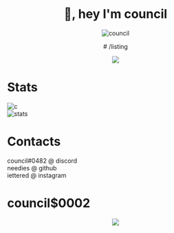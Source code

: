 <h1 align="center">👋, hey I'm council</h1>


<p align="center"> <img src="https://komarev.com/ghpvc/?username=lemonflux&label=Profile%20views&color=0e75b6&style=flat" alt="council"/> </p>
<p align="center">
# /listing

<p align="center">
  <a href="https://github.com/respitory">
    <img src="https://discord.c99.nl/widget/theme-4/183199718954762241.png"/>
     </a>
</p>

# Stats
![c](https://github-readme-stats.vercel.app/api/top-langs/?username=respitory&layout=compact&theme=dark) 
</br>
![stats](https://github-readme-stats.vercel.app/api?username=respitory&show_icons=true&theme=dark)

# Contacts
council#0482 @ discord </br>
needies @ github </br>
iettered @ instagram </br>

# council$0002
<p align="center">
  <a href="https://github.com/respitory">
    <img src="https://images-ext-2.discordapp.net/external/fvgapwhfbY66aQd6B_fxBfoT_yT5OsGrAntKg9nK-JY/%3Fsize%3D2048/https/cdn.discordapp.com/splashes/853829516157517824/afa40626efba2bfe45b560022e32d46a.png?width=171&height=113"/>
     </a>
</p>

